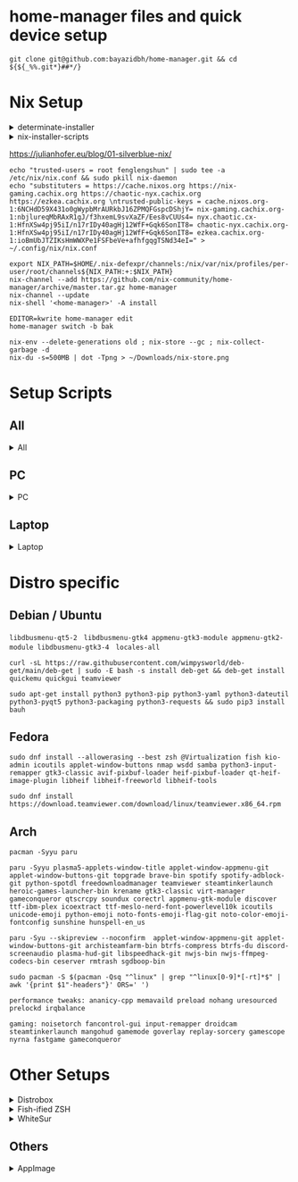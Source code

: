 # home-manager files and quick device setup

```
git clone git@github.com:bayazidbh/home-manager.git && cd ${${_%%.git*}##*/}
```

# Nix Setup


<details><summary>determinate-installer</summary><p>

https://github.com/DeterminateSystems/nix-installer
https://raw.githubusercontent.com/DeterminateSystems/nix-installer/main/README.md
https://github.com/DeterminateSystems/nix-installer/commits/main/README.md.atom

# The Determinate Nix Installer

[![Crates.io](https://img.shields.io/crates/v/nix-installer)](https://crates.io/crates/nix-installer)
[![Docs.rs](https://img.shields.io/docsrs/nix-installer)](https://docs.rs/nix-installer/latest/nix_installer/)

`nix-installer` is an opinionated alternative to the [official Nix install scripts](https://nixos.org/download.html).


```bash
curl --proto '=https' --tlsv1.2 -sSf -L https://install.determinate.systems/nix | sh -s -- install
```

The `nix-installer` tool is ready to use in a number of environments:

| Platform                     | Multi User         | `root` only | Maturity          |
|------------------------------|:------------------:|:-----------:|:-----------------:|
| Linux (x86_64 & aarch64)     | ✓ (via [systemd])  | ✓           | Stable            |
| MacOS (x86_64 & aarch64)     | ✓                  |             | Stable (See note) |
| Valve Steam Deck (SteamOS)   | ✓                  |             | Stable            |
| WSL2 (x86_64 & aarch64)      | ✓ (via [systemd])  | ✓           | Stable            |
| Podman Linux Containers      | ✓ (via [systemd])  | ✓           | Stable            |
| Docker Containers            |                    | ✓           | Stable            |
| Linux (i686)                 | ✓ (via [systemd])  | ✓           | Unstable          |

> **Note**
> On **MacOS only**, removing users and/or groups may fail if there are no users who are logged in graphically.

## Installation Differences

Differing from the current official [Nix](https://github.com/NixOS/nix) installer scripts:

* In `nix.conf`:
  + the `auto-allocate-uids`, `nix-command` and `flakes` features are enabled
  + `bash-prompt-prefix` is set
  + `auto-optimise-store` is set to `true`
  * `extra-nix-path` is set to `nixpkgs=flake:nixpkgs`
  * `auto-allocate-uids` is set to `true`.
* an installation receipt (for uninstalling) is stored at `/nix/receipt.json` as well as a copy of the install binary at `/nix/nix-installer`
* `nix-channel --update` is not run, `~/.nix-channels` is not provisioned
* `NIX_SSL_CERT_FILE` is set in the various shell profiles if the `ssl-cert-file` argument is used.

## Motivations

The current Nix install scripts do an excellent job, however they are difficult to maintain. Subtle differences in the shell implementations and certain characteristics of bash scripts make it difficult to make meaningful changes to the installer.

Our team wishes to experiment with the idea of an installer in a more structured language and see if this is a worthwhile alternative. Along the way, we are also exploring a few other ideas, such as:

* offering users a chance to review an accurate, calculated install plan
* having 'planners' which can create appropriate install plans
* keeping an installation receipt for uninstallation
* offering users with a failing install the chance to do a best-effort revert
* doing whatever tasks we can in parallel

So far, our explorations have been quite fruitful, so we wanted to share and keep exploring.

## Usage

Install Nix with the default planner and options:

```bash
curl --proto '=https' --tlsv1.2 -sSf -L https://install.determinate.systems/nix | sh -s -- install
```

Or, to download a platform specific Installer binary yourself:

```bash
$ curl -sL -o nix-installer https://install.determinate.systems/nix/nix-installer-x86_64-linux
$ chmod +x nix-installer
```

> **Note**
> `nix-installer` will elevate itself if needed using `sudo`. If you use `doas` or `please` you may need to elevate `nix-installer` yourself.

`nix-installer` installs Nix by following a *plan* made by a *planner*. Review the available planners:

```bash
$ ./nix-installer install --help
Execute an install (possibly using an existing plan)

To pass custom options, select a planner, for example `nix-installer install linux-multi --help`

Usage: nix-installer install [OPTIONS] [PLAN]
       nix-installer install <COMMAND>

Commands:
  linux
          A planner for Linux installs
  steam-deck
          A planner suitable for the Valve Steam Deck running SteamOS
  help
          Print this message or the help of the given subcommand(s)
# ...
```

Planners have their own options and defaults, sharing most of them in common:

```bash
$ ./nix-installer install linux --help
A planner for Linux installs

Usage: nix-installer install linux [OPTIONS]

Options:
# ...
      --nix-build-group-name <NIX_BUILD_GROUP_NAME>
          The Nix build group name

          [env: NIX_INSTALLER_NIX_BUILD_GROUP_NAME=]
          [default: nixbld]

      --nix-build-group-id <NIX_BUILD_GROUP_ID>
          The Nix build group GID

          [env: NIX_INSTALLER_NIX_BUILD_GROUP_ID=]
          [default: 3000]
# ...
```

Planners can be configured via environment variable or command arguments:

```bash
$ curl --proto '=https' --tlsv1.2 -sSf -L https://install.determinate.systems/nix | NIX_BUILD_GROUP_NAME=nixbuilder sh -s -- install linux-multi --nix-build-group-id 4000
# Or...
$ NIX_BUILD_GROUP_NAME=nixbuilder ./nix-installer install linux-multi --nix-build-group-id 4000
```


## Uninstalling

You can remove a `nix-installer`-installed Nix by running

```bash
/nix/nix-installer uninstall
```


## As a Github Action

You can use the [`nix-installer-action`](https://github.com/DeterminateSystems/nix-installer-action) Github Action like so:

```yaml
on:
  pull_request:
  push:
    branches: [main]

jobs:
  lints:
    name: Build
    runs-on: ubuntu-22.04
    steps:
    - uses: actions/checkout@v3
    - name: Install Nix
      uses: DeterminateSystems/nix-installer-action@main
    - name: Run `nix build`
      run: nix build .
```

## Without systemd (Linux only)

> **Warning**
> When `--init none` is used, _only_ `root` or users who can elevate to `root` privileges can run Nix:
>
> ```bash
> sudo -i nix run nixpkgs#hello
> ```

If you don't use [systemd], you can still install Nix by explicitly specifying the `linux` plan and `--init none`:

```bash
curl --proto '=https' --tlsv1.2 -sSf -L https://install.determinate.systems/nix | sh -s -- install linux --init none
```

## In a container

In Docker/Podman containers or WSL2 instances where an init (like `systemd`) is not present, pass `--init none`.

For containers (without an init):

> **Warning**
> When `--init none` is used, _only_ `root` or users who can elevate to `root` privileges can run Nix:
>
> ```bash
> sudo -i nix run nixpkgs#hello
> ```

```dockerfile
# Dockerfile
FROM ubuntu:latest
RUN apt update -y
RUN apt install curl -y
RUN curl --proto '=https' --tlsv1.2 -sSf -L https://install.determinate.systems/nix | sh -s -- install linux \
  --extra-conf "sandbox = false" \
  --init none \
  --no-confirm
ENV PATH="${PATH}:/nix/var/nix/profiles/default/bin"
RUN nix run nixpkgs#hello
```

```bash
docker build -t ubuntu-with-nix .
docker run --rm -ti ubuntu-with-nix
docker rmi ubuntu-with-nix
# or
podman build -t ubuntu-with-nix .
podman run --rm -ti ubuntu-with-nix
podman rmi ubuntu-with-nix
```

For containers with a systemd init:

```dockerfile
# Dockerfile
FROM ubuntu:latest
RUN apt update -y
RUN apt install curl systemd -y
RUN curl --proto '=https' --tlsv1.2 -sSf -L https://install.determinate.systems/nix | sh -s -- install linux \
  --extra-conf "sandbox = false" \
  --no-start-daemon \
  --no-confirm
ENV PATH="${PATH}:/nix/var/nix/profiles/default/bin"
RUN nix run nixpkgs#hello
CMD [ "/bin/systemd" ]
```

```bash
podman build -t ubuntu-systemd-with-nix .
IMAGE=$(podman create ubuntu-systemd-with-nix)
CONTAINER=$(podman start $IMAGE)
podman exec -ti $CONTAINER /bin/bash
podman rm -f $CONTAINER
podman rmi $IMAGE
```

On some container tools, such as `docker`, `sandbox = false` can be omitted. Omitting it will negatively impact compatibility with container tools like `podman`.

## In WSL2

If [systemd is enabled](https://ubuntu.com/blog/ubuntu-wsl-enable-systemd) it's possible to install Nix as normal using the command at the top of this document:

```bash
curl --proto '=https' --tlsv1.2 -sSf -L https://install.determinate.systems/nix | sh -s -- install
```

If systemd is not enabled, pass `--init none` at the end of the command:

> **Warning**
> When `--init none` is used, _only_ `root` or users who can elevate to `root` privileges can run Nix:
>
> ```bash
> sudo -i nix run nixpkgs#hello
> ```


```bash
curl --proto '=https' --tlsv1.2 -sSf -L https://install.determinate.systems/nix | sh -s -- install linux --init none
```

## Skip confirmation

If you'd like to bypass the confirmation step, you can apply the `--no-confirm` flag:

```bash
curl --proto '=https' --tlsv1.2 -sSf -L https://install.determinate.systems/nix | sh -s -- install --no-confirm
```

This is especially useful when using the installer in non-interactive scripts.

## Building a binary

Since you'll be using `nix-installer` to install Nix on systems without Nix, the default build is a static binary.

Build a portable Linux binary on a system with Nix:

```bash
# to build a local copy
nix build -L ".#nix-installer-static"
# to build the remote main development branch
nix build -L "github:determinatesystems/nix-installer#nix-installer-static"
# for a specific version of the installer:
export NIX_INSTALLER_TAG="v0.6.0"
nix build -L "github:determinatesystems/nix-installer/$NIX_INSTALLER_TAG#nix-installer-static"
```

On Mac:

```bash
# to build a local copy
nix build -L ".#nix-installer"
# to build the remote main development branch
nix build -L "github:determinatesystems/nix-installer#nix-installer"
# for a specific version of the installer:
export NIX_INSTALLER_TAG="v0.6.0"
nix build -L "github:determinatesystems/nix-installer/$NIX_INSTALLER_TAG#nix-installer"
```

Then copy the `result/bin/nix-installer` to the machine you wish to run it on.

You can also add `nix-installer` to a system without Nix via `cargo`:

```bash
# to build and run a local copy
RUSTFLAGS="--cfg tokio_unstable" cargo run -- --help
# to build the remote main development branch
RUSTFLAGS="--cfg tokio_unstable" cargo install --git https://github.com/DeterminateSystems/nix-installer
nix-installer --help
# for a specific version of the installer:
export NIX_INSTALLER_TAG="v0.6.0"
RUSTFLAGS="--cfg tokio_unstable" cargo install --git https://github.com/DeterminateSystems/nix-installer --tag $NIX_INSTALLER_TAG
nix-installer --help
```

To make this build portable, pass ` --target x86_64-unknown-linux-musl`.

> **Note**
> We currently require `--cfg tokio_unstable` as we utilize [Tokio's process groups](https://docs.rs/tokio/1.24.1/tokio/process/struct.Command.html#method.process_group), which wrap stable `std` APIs, but are unstable due to it requiring an MSRV bump.


## As a library

> **Warning**
> Use as a library is still experimental, if you're using this, please let us know and we can make a path to stablization.

Add `nix-installer` to your dependencies:

```bash
cargo add nix-installer
```

If you are **building a CLI**, check out the `cli` feature flag for `clap` integration.

You'll also need to edit your `.cargo/config.toml` to use `tokio_unstable` as we utilize [Tokio's process groups](https://docs.rs/tokio/1.24.1/tokio/process/struct.Command.html#method.process_group), which wrap stable `std` APIs, but are unstable due to it requiring an MSRV bump:

```toml
# .cargo/config.toml
[build]
rustflags=["--cfg", "tokio_unstable"]
```

Then it's possible to review the [documentation](https://docs.rs/nix-installer/latest/nix_installer/):

```bash
cargo doc --open -p nix-installer
```

Documentation is also available via `nix` build:

```bash
nix build github:DeterminateSystems/nix-installer#nix-installer.doc
firefox result-doc/nix-installer/index.html
```

## Accessing other versions

For users who desire version pinning, the version of `nix-installer` to use can be specified in the `curl` command:

```bash
VERSION="v0.6.0"
curl --proto '=https' --tlsv1.2 -sSf -L https://install.determinate.systems/nix/tag/${VERSION} | sh -s -- install
```

To discover which versions are available, or download the binaries for any release, check the [Github Releases](https://github.com/DeterminateSystems/nix-installer/releases).

These releases can be downloaded and used directly:

```bash
VERSION="v0.6.0"
ARCH="aarch64-linux"
curl -sSf -L https://github.com/DeterminateSystems/nix-installer/releases/download/${VERSION}/nix-installer-${ARCH} -o nix-installer
./nix-installer install
```

## Quirks

While `nix-installer` tries to provide a comprehensive and unquirky experience, there are unfortunately some issues which may require manual intervention or operator choices.

### Using MacOS remote SSH builders, Nix binaries are not on `$PATH`

When connecting to a Mac remote SSH builder users may sometimes see this error:

```bash
$ nix store ping --store "ssh://$USER@$HOST"
Store URL: ssh://$USER@$HOST
zsh:1: command not found: nix-store
error: cannot connect to '$USER@$HOST'
```

The way MacOS populates the `PATH` environment differs from other environments. ([Some background](https://gist.github.com/Linerre/f11ad4a6a934dcf01ee8415c9457e7b2))

There are two possible workarounds for this:

* **(Preferred)** Update the remote builder URL to include the `remote-program` parameter pointing to `nix-store`. For example:
  ```bash
  nix store ping --store "ssh://$USER@$HOST?remote-program=/nix/var/nix/profiles/default/bin/nix-store"
  ```
  If you are unsure where the `nix-store` binary is located, run `which nix-store` on the remote.
* Update `/etc/zshenv` on the remote so that `zsh` populates the Nix path for every shell, even those that are neither *interactive* or *login*:
  ```bash
  # Nix
  if [ -e '/nix/var/nix/profiles/default/etc/profile.d/nix-daemon.sh' ]; then
      . '/nix/var/nix/profiles/default/etc/profile.d/nix-daemon.sh'
  fi
  # End Nix
  ```
  <details>
    <summary>This strategy has some behavioral caveats, namely, <code>$PATH</code> may have unexpected contents</summary>

    For example, if `$PATH` gets unset then a script invoked, `$PATH` may not be as empty as expected:
    ```bash
    $ cat example.sh
    #! /bin/zsh
    echo $PATH
    $ PATH= ./example.sh
    /Users/ephemeraladmin/.nix-profile/bin:/nix/var/nix/profiles/default/bin:
    ```
    This strategy results in Nix's paths being present on `$PATH` twice and may have a minor impact on performance.

  </details>

## Diagnostics

The goal of the Determinate Nix Installer is to successfully and correctly install Nix.
The `curl | sh` pipeline and the installer collects a little bit of diagnostic information to help us make that true.

Here is a table of the [diagnostic data we collect][diagnosticdata]:

| Field                 | Use                                                                                                   |
| --------------------- | ----------------------------------------------------------------------------------------------------- |
| `version`             | The version of the Determinate Nix Installer.                                                         |
| `planner`             | The method of installing Nix (`linux`, `macos`, `steam-deck`)                                         |
| `configured_settings` | The names of planner settings which were changed from their default. Does _not_ include the values.   |
| `os_name`             | The running operating system.                                                                         |
| `os_version`          | The version of the operating system.                                                                  |
| `triple`              | The architecture/operating system/binary format of your system.                                       |
| `is_ci`               | Whether the installer is being used in CI (e.g. GitHub Actions).                                      |
| `action`              | Either `Install` or `Uninstall`.                                                                      |
| `status`              | One of `Success`, `Failure`, `Pending`, or `Cancelled`.                                               |
| `failure_chain`     | A high level description of what the failure was, if any. For example: `Command("diskutil")` if the command `diskutil list` failed. |

To disable diagnostic reporting, set the diagnostics URL to an empty string by passing `--diagnostic-endpoint=""` or setting `NIX_INSTALLER_DIAGNOSTIC_ENDPOINT=""`.

You can read the full privacy policy for [Determinate Systems][detsys], the creators of the Determinate Nix Installer, [here][privacy].

[detsys]: https://determinate.systems/
[diagnosticdata]: https://github.com/DeterminateSystems/nix-installer/blob/f9f927840d532b71f41670382a30cfcbea2d8a35/src/diagnostics.rs#L29-L43
[privacy]: https://determinate.systems/privacy
[systemd]: https://systemd.io

</p></details>


<details><summary>nix-installer-scripts</summary><p>

https://github.com/dnkmmr69420/nix-installer-scripts
https://raw.githubusercontent.com/dnkmmr69420/nix-installer-scripts/main/README.md
https://github.com/dnkmmr69420/nix-installer-scripts/commits/main/README.md.atom

## nix-installer-scripts
Various scripts to install the nix package manager

This may break if something other than bash is not the default login shell so have bash be the default shell. It will be better to make a profile on your terminal application and have a different shell instance that way. If the commands itself give some sort of error, use bash as a shell. Type `bash` into the terminal to get to bash.

[Read This](https://github.com/dnkmmr69420/nix-installer-scripts/tree/main/nix-out-of-default)

## Installers

### Regular installer for non-selinux systems

```bash
curl -s https://raw.githubusercontent.com/dnkmmr69420/nix-installer-scripts/main/installer-scripts/regular-installer.sh | bash
```

### Installer for selinux systems that aren't immutable (Fedora workstation, RHEL, centos stream, rocky alma or oracle linux)

```bash
curl -s https://raw.githubusercontent.com/dnkmmr69420/nix-installer-scripts/main/installer-scripts/regular-nix-installer-selinux.sh | bash
```

### Installer for rpm-ostree based systems like silverblue/kinoite/ublue

```bash
curl -s https://raw.githubusercontent.com/dnkmmr69420/nix-installer-scripts/main/installer-scripts/silverblue-nix-installer.sh | bash
```

### Installer for opensuse microos

first run this

```bash
sudo transactional-update run mksubvolume /nix
```

Reboot

Then run the script

```bash
curl -s https://raw.githubusercontent.com/dnkmmr69420/nix-installer-scripts/main/installer-scripts/nix-microos-installer.sh | bash
```

### Void linux installer

First check if curl is installed

```bash
sudo xbps-install -S curl
```
use the bash shell

```bash
bash
```

Install nix

```bash
curl -s https://raw.githubusercontent.com/dnkmmr69420/nix-installer-scripts/main/installer-scripts/nix-void-linux-installer.sh | bash
```

### [Nix inside distrobox installer and setup](https://github.com/dnkmmr69420/nix-installer-scripts/tree/main/nix-distrobox)


## Uninstallers

### Regular uninstaller for both non-selinux and selinux muttable systems

```bash
curl -s https://raw.githubusercontent.com/dnkmmr69420/nix-installer-scripts/main/uninstaller-scripts/regular-uninstaller.sh | bash
```

### Silverblue nix uninstaller

```bash
curl -s https://raw.githubusercontent.com/dnkmmr69420/nix-installer-scripts/main/uninstaller-scripts/silverblue-nix-uninstaller.sh | bash
```

## Other useful docs

[Extra Scripts](https://github.com/dnkmmr69420/nix-installer-scripts/blob/main/docs/extra-scripts.md)

[Nix with selinux manual install guide](https://github.com/dnkmmr69420/nix-installer-scripts/blob/main/docs/selinux-nix-manual-install-guide.md)

[Old github repos that this repo has replaced list](https://github.com/dnkmmr69420/nix-installer-scripts/blob/main/docs/my-old-nix-github-repos.md)

[Compile from source](https://github.com/dnkmmr69420/nix-installer-scripts/blob/main/docs/compile-from-source.md)

[Common Issues](https://github.com/dnkmmr69420/nix-installer-scripts/blob/main/docs/common-issues.md)

## Some useful nix tools

Fleek: [Github-page](https://github.com/ublue-os/fleek) [Website](https://getfleek.dev/)

Nix Portable: [Main-Page](https://github.com/DavHau/nix-portable) [My-nix-portable-utilities](https://github.com/dnkmmr69420/nix-portable-utils)

Devbox: [Website](https://www.jetpack.io/devbox) [Github](https://github.com/jetpack-io/devbox)

## Shorten link

https://tinyurl.com/nxscrpts

</p></details>

https://julianhofer.eu/blog/01-silverblue-nix/

```
echo "trusted-users = root fenglengshun" | sudo tee -a /etc/nix/nix.conf && sudo pkill nix-daemon
echo "substituters = https://cache.nixos.org https://nix-gaming.cachix.org https://chaotic-nyx.cachix.org https://ezkea.cachix.org \ntrusted-public-keys = cache.nixos.org-1:6NCHdD59X431o0gWypbMrAURkbJ16ZPMQFGspcDShjY= nix-gaming.cachix.org-1:nbjlureqMbRAxR1gJ/f3hxemL9svXaZF/Ees8vCUUs4= nyx.chaotic.cx-1:HfnXSw4pj95iI/n17rIDy40agHj12WfF+Gqk6SonIT8= chaotic-nyx.cachix.org-1:HfnXSw4pj95iI/n17rIDy40agHj12WfF+Gqk6SonIT8= ezkea.cachix.org-1:ioBmUbJTZIKsHmWWXPe1FSFbeVe+afhfgqgTSNd34eI=" > ~/.config/nix/nix.conf

export NIX_PATH=$HOME/.nix-defexpr/channels:/nix/var/nix/profiles/per-user/root/channels${NIX_PATH:+:$NIX_PATH}
nix-channel --add https://github.com/nix-community/home-manager/archive/master.tar.gz home-manager
nix-channel --update
nix-shell '<home-manager>' -A install

EDITOR=kwrite home-manager edit
home-manager switch -b bak

nix-env --delete-generations old ; nix-store --gc ; nix-collect-garbage -d
nix-du -s=500MB | dot -Tpng > ~/Downloads/nix-store.png
```

# Setup Scripts

## All

<details><summary>All</summary><p>

### create container home folders

```
mkdir -p ~/Documents/container/conty
mkdir -p ~/Documents/container/arch
ln -sifv $HOME/Documents/Private/Apps/Linux/config/ArchiSteamFarm-config ~/Documents/container/arch/
```

### link emulator paths to default xdg paths

```
ln -sifv $HOME/Games/Emulation/Nintendo/emu/yuzu/config $HOME/.config/yuzu
ln -sifv $HOME/Games/Emulation/Nintendo/emu/yuzu/data $HOME/.local/share/yuzu
ln -sifv $HOME/Games/Emulation/Nintendo/emu/Ryujinx/config $HOME/.config/Ryujinx
ln -sifv $HOME/Games/Emulation/Nintendo/emu/citra-emu/config $HOME/.config/citra-emu
ln -sifv $HOME/Games/Emulation/Nintendo/emu/citra-emu/data $HOME/.local/share/citra-emu
ln -sifv $HOME/Games/Emulation/Nintendo/emu/dolphin-emu/config $HOME/.config/dolphin-emu
ln -sifv $HOME/Games/Emulation/Nintendo/emu/dolphin-emu/data $HOME/.local/share/dolphin-emu
ln -sifv $HOME/Games/Emulation/Sony/emu/PCSX2/config $HOME/.config/PCSX2
ln -sifv $HOME/Games/Emulation/Sony/emu/rpcs3/config $HOME/.config/rpcs3
ln -sifv $HOME/Games/Emulation/Sony/emu/ppsspp/config $HOME/.config/ppsspp

ln -sifv $HOME/Games/Emulation/Nintendo/emu/yuzu/config $HOME/Documents/container/conty/.config/yuzu
ln -sifv $HOME/Games/Emulation/Nintendo/emu/yuzu/data $HOME/Documents/container/conty/.local/share/yuzu
ln -sifv $HOME/Games/Emulation/Nintendo/emu/Ryujinx/config $HOME/Documents/container/conty/.config/Ryujinx
ln -sifv $HOME/Games/Emulation/Nintendo/emu/citra-emu/config $HOME/Documents/container/conty/.config/citra-emu
ln -sifv $HOME/Games/Emulation/Nintendo/emu/citra-emu/data $HOME/Documents/container/conty/.local/share/citra-emu
ln -sifv $HOME/Games/Emulation/Nintendo/emu/dolphin-emu/config $HOME/Documents/container/conty/.config/dolphin-emu
ln -sifv $HOME/Games/Emulation/Nintendo/emu/dolphin-emu/data $HOME/Documents/container/conty/.local/share/dolphin-emu
ln -sifv $HOME/Games/Emulation/Sony/emu/PCSX2/config $HOME/Documents/container/conty/.config/PCSX2
ln -sifv $HOME/Games/Emulation/Sony/emu/rpcs3/config $HOME/Documents/container/conty/.config/rpcs3
ln -sifv $HOME/Games/Emulation/Sony/emu/ppsspp/config $HOME/Documents/container/conty/.config/ppsspp
```

### Make resilio-sync config

```
mkdir -p $HOME/.config/.config/rslsync
cp -v ~/Documents/Private/Apps/Linux/config/rslsync.conf $HOME/.config/.config/rslsync
sed -i 's/"device_name": "[^"]*"/"device_name": "'$(hostname)'"/g' $HOME/.config/.config/rslsync/rslsync.conf
```

### block MiHoYo telemetry in /etc/hosts

```
echo -e "\n0.0.0.0 overseauspider.yuanshen.com\n0.0.0.0 log-upload-os.hoyoverse.com\n\n0.0.0.0 log-upload.mihoyo.com\n0.0.0.0 uspider.yuanshen.com\n0.0.0.0 sg-public-data-api.hoyoverse.com\n\n0.0.0.0 prd-lender.cdp.internal.unity3d.com\n0.0.0.0 thind-prd-knob.data.ie.unity3d.com\n0.0.0.0 thind-gke-usc.prd.data.corp.unity3d.com\n0.0.0.0 cdp.cloud.unity3d.com\n0.0.0.0 remote-config-proxy-prd.uca.cloud.unity3d.com" | sudo tee -a /etc/hosts
```

### create horizontal mangohud bar

```
mkdir -p /home/fenglengshun/.config/MangoHud/ && echo -e "horizontal\nlegacy_layout=0\nhud_no_margin\nfont_size=25\ntable_columns=28\nbackground_alpha=0.5\ntime=1\ntime_format=%I:%M %p\ngpu_stats\ngpu_temp\ncpu_stats\ncpu_temp\nram\nvram\nfps\nframe_timing\nframetime\ntoggle_hud=F8\nresolution\nwine\nvulkan_driver" | tee ~/.config/MangoHud/MangoHud.conf
```

### create plasma-restarter

```
mkdir -p ~/.local/bin/ && echo '#! /bin/bash\n\nkillall plasmashell & kwin --replace & kstart plasmashell & exit' | tee ~/.local/bin/restart-plasma && chmod +x ~/.local/bin/restart-plasma
```

</p></details>

## PC

<details><summary>PC</summary><p>

### Link HDD to SSD

```
ln -sifv ~/Storage/Data/Applications ~/Applications
ln -sifv ~/Storage/Data/Media/Games ~/Games
ln -sifv ~/Storage/Data/Documents ~/Documents/Storage
ln -sifv ~/Storage/Data/Downloads ~/Downloads/Storage
ln -sifv ~/Storage/Data/Media ~/Documents/Media
ln -sifv ~/Storage/Data/Pictures/Archive ~/Pictures/Storage
ln -sifv ~/Storage/Data/Pictures/DCIM ~/Pictures/DCIM
ln -sifv ~/Storage/Data/Music/ ~/Music/Storage
ln -sifv ~/Storage/Data/Videos/ ~/Videos/Storage
```

### Copy backed up Documents

```
cp -rfpv ~/Storage/Data/Documents/Work ~/Documents/Work
cp -rfpv ~/Storage/Data/Documents/Private ~/Documents/Private
```

### restore input-remapper settings

```
mkdir -p "$HOME/.config/input-remapper-2/presets/USB Gaming Mouse/"
cp -rfpv "$HOME/Documents/Private/Apps/Linux/config/input-remapper-2/presets/USB Gaming Mouse/*" "$HOME/.config/input-remapper-2/presets/USB Gaming Mouse/"
```

</p></details>

## Laptop

<details><summary>Laptop</summary><p>

### autocheck for kdeconnect devices

```
crontab -e
( crontab -l ; echo -e "# Check for kdeconnect devices\n*/2 * * * *     /usr/bin/kdeconnect-cli --refresh" ) | crontab -
```

</p></details>

# Distro specific

## Debian / Ubuntu

```
libdbusmenu-qt5-2　libdbusmenu-gtk4 appmenu-gtk3-module appmenu-gtk2-module libdbusmenu-gtk3-4　locales-all

curl -sL https://raw.githubusercontent.com/wimpysworld/deb-get/main/deb-get | sudo -E bash -s install deb-get && deb-get install quickemu quickgui teamviewer

sudo apt-get install python3 python3-pip python3-yaml python3-dateutil python3-pyqt5 python3-packaging python3-requests && sudo pip3 install bauh
```

## Fedora

```
sudo dnf install --allowerasing --best zsh @Virtualization fish kio-admin icoutils applet-window-buttons nmap wsdd samba python3-input-remapper gtk3-classic avif-pixbuf-loader heif-pixbuf-loader qt-heif-image-plugin libheif libheif-freeworld libheif-tools

sudo dnf install https://download.teamviewer.com/download/linux/teamviewer.x86_64.rpm
```

## Arch

```
pacman -Syyu paru

paru -Syyu plasma5-applets-window-title applet-window-appmenu-git applet-window-buttons-git topgrade brave-bin spotify spotify-adblock-git python-spotdl freedownloadmanager teamviewer steamtinkerlaunch heroic-games-launcher-bin krename gtk3-classic virt-manager gameconqueror qtscrcpy soundux corectrl appmenu-gtk-module discover ttf-ibm-plex icoextract ttf-meslo-nerd-font-powerlevel10k icoutils unicode-emoji python-emoji noto-fonts-emoji-flag-git noto-color-emoji-fontconfig sunshine hunspell-en_us

paru -Syu --skipreview --noconfirm  applet-window-appmenu-git applet-window-buttons-git archisteamfarm-bin btrfs-compress btrfs-du discord-screenaudio plasma-hud-git libspeedhack-git nwjs-bin nwjs-ffmpeg-codecs-bin ceserver rmtrash sgdboop-bin

sudo pacman -S $(pacman -Qsq "^linux" | grep "^linux[0-9]*[-rt]*$" | awk '{print $1"-headers"}' ORS=' ')

performance tweaks: ananicy-cpp memavaild preload nohang uresourced prelockd irqbalance

gaming: noisetorch fancontrol-gui input-remapper droidcam steamtinkerlaunch mangohud gamemode goverlay replay-sorcery gamescope nyrna fastgame gameconqueror
``````

# Other Setups

<details><summary>Distrobox</summary><p>

## Distrobox

```
env SHELL=/bin/fish distrobox create --image archlinux:latest --name arch --home ~/Documents/container/arch
tide configure

pacman-key --init && pacman-key --recv-key FBA220DFC880C036 --keyserver keyserver.ubuntu.com && pacman-key --lsign-key FBA220DFC880C036 && pacman -U --noconfirm 'https://cdn-mirror.chaotic.cx/chaotic-aur/chaotic-keyring.pkg.tar.zst' 'https://cdn-mirror.chaotic.cx/chaotic-aur/chaotic-mirrorlist.pkg.tar.zst' && echo '[chaotic-aur]' >> /etc/pacman.conf && echo 'Include = /etc/pacman.d/chaotic-mirrorlist' >> /etc/pacman.conf && echo 'en_SG.UTF-8 UTF-8' >> /etc/locale.gen && echo 'en_US.UTF-8 UTF-8' >> /etc/locale.gen && echo 'ja_JP.UTF-8 UTF-8' >> /etc/locale.gen && echo 'id_ID.UTF-8 UTF-8' >> /etc/locale.gen && pacman -Syu --noconfirm glibc base-devel nano paru pipewire-jack pipewire-pulse pipewire-alsa

paru -Syu --skipreview --noconfirm nwjs-bin nwjs-ffmpeg-codecs-bin archisteamfarm-bin

---

env SHELL=/bin/bash distrobox create --image ubuntu:latest --name ubuntu-latest --home ~/Documents/container/ubuntu-latest
env SHELL=/home/fenglengshun/.nix-profile/bin/zsh distrobox create --root --init --image registry.opensuse.org/opensuse/tumbleweed:latest --name tumbleweed --home $XDG_DATA_HOME/distrobox/tumbleweed
```

</p></details>


<details><summary>Fish-ified ZSH</summary><p>

## Fish-ified ZSH

```
sudo chsh -s /bin/zsh ; chsh -s /bin/zsh ; sh -c "$(wget https://raw.githubusercontent.com/robbyrussell/oh-my-zsh/master/tools/install.sh -O -)"

git clone https://github.com/zsh-users/zsh-autosuggestions ${ZSH_CUSTOM:-~/.oh-my-zsh/custom}/plugins/zsh-autosuggestions ; git clone https://github.com/zsh-users/zsh-history-substring-search ${ZSH_CUSTOM:-~/.oh-my-zsh/custom}/plugins/zsh-history-substring-search ; git clone https://github.com/zsh-users/zsh-syntax-highlighting.git ${ZSH_CUSTOM:-~/.oh-my-zsh/custom}/plugins/zsh-syntax-highlighting ; git clone --depth=1 https://github.com/romkatv/powerlevel10k.git ${ZSH_CUSTOM:-$HOME/.oh-my-zsh/custom}/themes/powerlevel10k

kwrite ~/.zshrc
ZSH_THEME="powerlevel10k/powerlevel10k"
plugins=(git zsh-autosuggestions zsh-history-substring-search zsh-syntax-highlighting)
source ~/.zshrc
```

</p></details>

<details><summary>WhiteSur</summary><p>

## WhiteSur

### Normal Install

- https://github.com/vinceliuice/WhiteSur-gtk-theme
- https://github.com/vinceliuice/WhiteSur-icon-theme
- https://github.com/vinceliuice/WhiteSur-kde
- https://github.com/vinceliuice/WhiteSur-cursors
- https://github.com/vinceliuice/Monterey-kde

```
mkdir -p /tmp/whitesur/whitesur

git clone https://github.com/vinceliuice/WhiteSur-gtk-theme /tmp/whitesur/WhiteSur-gtk-theme
/tmp/whitesur/WhiteSur-gtk-theme/install.sh -m -i -l standard -b default
/tmp/whitesur/WhiteSur-gtk-theme/tweaks.sh -F

git clone https://github.com/vinceliuice/WhiteSur-icon-theme /tmp/whitesur/WhiteSur-icon-theme
/tmp/whitesur/WhiteSur-icon-theme/install.sh

git clone https://github.com/vinceliuice/WhiteSur-kde /tmp/whitesur/WhiteSur-kde
/tmp/whitesur/WhiteSur-kde/install.sh
/tmp/whitesur/WhiteSur-kde/sddm/install.sh

git clone https://github.com/vinceliuice/WhiteSur-cursors /tmp/whitesur/WhiteSur-cursors
/tmp/whitesur/WhiteSur-cursors/install.sh

git clone https://github.com/vinceliuice/Monterey-kde /tmp/whitesur/Monterey-kde
/tmp/whitesur/Monterey-kde/install.sh
sudo /tmp/whitesur/Monterey-kde/sddm/install.sh
```

### Icon options

```
--icon [standard|simple|gnome|ubuntu|tux|arch|manjaro|fedora|debian|void|opensuse|popos|mxlinux|zorin]
```

### ublue Install

```
git clone git@github.com:bayazidbh/WhiteSur-gtk-theme.git ; git clone git@github.com:bayazidbh/WhiteSur-icon-theme.git ; git clone git@github.com:bayazidbh/WhiteSur-kde.git ; git clone git@github.com:bayazidbh/Monterey-kde.git ; git clone git@github.com:bayazidbh/WhiteSur-cursors.git
```

### GNOME Install

```
/tmp/whitesur/WhiteSur-gtk-theme/tweaks --dash-to-dock -c dark ; sudo /tmp/whitesur/WhiteSur-gtk-theme/tweaks.sh -g --gdm-no-darken --no-blur -b default ;
```

</p></details>

## Others

<details><summary>AppImage</summary><p>

- [Bauh](https://github.com/vinifmor/bauh#installation)
- [ScreenTranslator](https://github.com/OneMoreGres/ScreenTranslator/releases)

```
aria2c https://raw.githubusercontent.com/vinifmor/bauh/master/bauh/desktop/bauh.desktop
aria2c https://raw.githubusercontent.com/vinifmor/bauh-files/master/pictures/logo.svg
```

</p></details>

